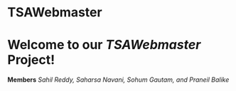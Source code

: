 # TSAWebmaster

# Welcome to our _TSAWebmaster_ Project!

**Members** _Sahil Reddy, Saharsa Navani, Sohum Gautam, and Praneil Balike_
